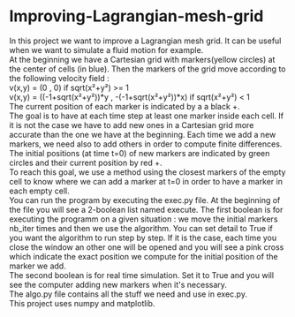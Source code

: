 # Improving-Lagrangian-mesh-grid
In this project we want to improve a Lagrangian mesh grid. It can be useful when we want to simulate a fluid motion for example.  
At the beginning we have a Cartesian grid with markers(yellow circles) at the center of cells (in blue). Then the markers of the grid move according to the following velocity field :  
v(x,y) = (0 , 0) if sqrt(x²+y²) >= 1  
v(x,y) = ((-1+sqrt(x²+y²))*y , -(-1+sqrt(x²+y²))*x) if sqrt(x²+y²) < 1  
The current position of each marker is indicated by a a black +.  
The goal is to have at each time step at least one marker inside each cell. If it is not the case we have to add new ones in a Cartesian grid more accurate than the one we have at the beginning. Each time we add a new markers, we need also to add others in order to compute finite differences. The initial positions (at time t=0) of new markers are indicated by green circles and their current position by red +.  
To reach this goal, we use a method using the closest markers of the empty cell to know where we can add a marker at t=0 in order to have a marker in each empty cell.  
You can run the program by executing the exec.py file. At the beginning of the file you will see a 2-boolean list named execute. The first boolean is for executing the programm on a given situation : we move the initial markers nb_iter times and then we use the algorithm. You can set detail to True if you want the algorithm to run step by step. If it is the case, each time you close the window an other one will be opened and you will see a pink cross which indicate the exact position we compute for the initial position of the marker we add.  
The second boolean is for real time simulation. Set it to True and you will see the computer adding new markers when it's necessary.  
The algo.py file contains all the stuff we need and use in exec.py.  
This project uses numpy and matplotlib.

